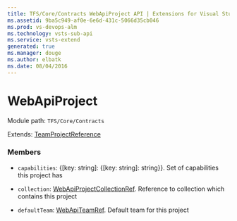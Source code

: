 ```yaml
---
title: TFS/Core/Contracts WebApiProject API | Extensions for Visual Studio Team Services
ms.assetid: 9ba5c949-af0e-6e6d-431c-5066d35cb046
ms.prod: vs-devops-alm
ms.technology: vsts-sub-api
ms.service: vsts-extend
generated: true
ms.manager: douge
ms.author: elbatk
ms.date: 08/04/2016
---
```


# WebApiProject

Module path: `TFS/Core/Contracts`

Extends: [TeamProjectReference](../../../TFS/Core/Contracts/TeamProjectReference.md)

### Members

* `capabilities`: {[key: string]: {[key: string]: string}}. Set of capabilities this project has

* `collection`: [WebApiProjectCollectionRef](../../../TFS/Core/Contracts/WebApiProjectCollectionRef.md). Reference to collection which contains this project

* `defaultTeam`: [WebApiTeamRef](../../../TFS/Core/Contracts/WebApiTeamRef.md). Default team for this project

